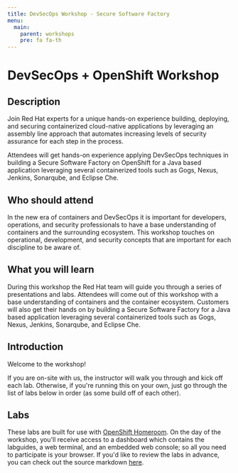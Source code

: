 ```yaml
---
title: DevSecOps Workshop - Secure Software Factory
menu:
  main:
    parent: workshops
    pre: fa fa-th
---
```


# DevSecOps + OpenShift Workshop

## Description 

Join Red Hat experts for a unique hands-on experience building, deploying, and securing containerized cloud-native applications by leveraging an assembly line approach that automates increasing levels of security assurance for each step in the process.
 
Attendees will get hands-on experience applying DevSecOps techniques in building a Secure Software Factory on OpenShift for a Java based application leveraging several containerized tools such as Gogs, Nexus, Jenkins, Sonarqube, and Eclipse Che.

## Who should attend

In the new era of containers and DevSecOps it is important for developers, operations, and security professionals to have a base understanding of containers and the surrounding ecosystem. This workshop touches on operational, development, and security concepts that are important for each discipline to be aware of.


## What you will learn

During this workshop the Red Hat team will guide you through a series of presentations and labs.  Attendees will come out of this workshop with a base understanding of containers and the container ecosystem. Customers will also get their hands on by building a Secure Software Factory for a Java based application leveraging several containerized tools such as Gogs, Nexus, Jenkins, Sonarqube, and Eclipse Che.


## Introduction
Welcome to the workshop!

If you are on-site with us, the instructor will walk you through and kick off each lab.  Otherwise, if you're running this on your own, just go through the list of labs below in order (as some build off of each other).


## Labs

These labs are built for use with [OpenShift Homeroom](https://github.com/openshift-homeroom). On the day of the workshop, you'll receive access to a dashboard which contains the labguides, a web terminal, and an embedded web console; so all you need to participate is your browser. If you'd like to review the labs in advance, you can check out the source markdown [here](https://github.com/RedHatGov/openshift-devsecops-labguides/tree/develop/tekton/workshop/content).
